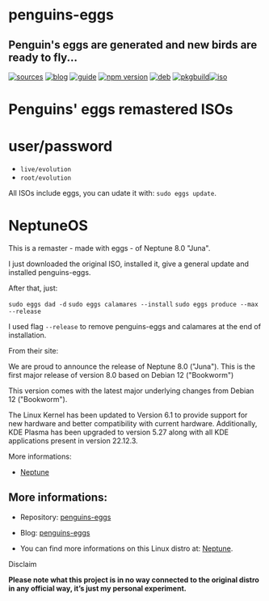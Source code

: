 penguins-eggs
=============

## Penguin&#39;s eggs are generated and new birds are ready to fly...
[![sources](https://img.shields.io/badge/github-sources-cyan)](https://github.com/pieroproietti/penguins-eggs)
[![blog](https://img.shields.io/badge/blog-penguin's%20eggs-cyan)](https://penguins-eggs.net)
[![guide](https://img.shields.io/badge/guide-penguin's%20eggs-cyan)](https://penguins-eggs.net/docs/Tutorial/eggs-users-guide)
[![npm version](https://img.shields.io/npm/v/penguins-eggs.svg)](https://npmjs.org/package/penguins-eggs)
[![deb](https://img.shields.io/badge/deb-packages-blue)](https://sourceforge.net/projects/penguins-eggs/files/DEBS)
[![pkgbuild](https://img.shields.io/badge/pkgbuild-packages-blue)](https://sourceforge.net/projects/penguins-eggs/files/PKGBUILD)[![iso](https://img.shields.io/badge/iso-images-cyan)](https://sourceforge.net/projects/penguins-eggs/files/ISOS)

# Penguins' eggs remastered ISOs

# user/password
* ```live/evolution```
* ```root/evolution```

All ISOs include eggs, you can udate it with: ```sudo eggs update```.

# NeptuneOS

This is a remaster - made with eggs - of Neptune 8.0 "Juna".

I just downloaded the original ISO, installed it, give a general update and installed penguins-eggs.

After that, just:

`sudo eggs dad -d`
`sudo eggs calamares --install`
`sudo eggs produce --max --release`

I used flag `--release` to remove penguins-eggs and calamares at the end of installation.

From their site:

We are proud to announce the release of Neptune 8.0 ("Juna"). This is the first major release of version 8.0 based on Debian 12  ("Bookworm")

This version comes with the latest major underlying changes from Debian 12 ("Bookworm").

The Linux Kernel has been updated to Version 6.1 to provide support for new hardware and better compatibility with current hardware. Additionally, KDE Plasma has been upgraded to version 5.27 along with all KDE applications present in version 22.12.3.

More informations:

* [Neptune](https://neptuneos.com/) 


## More informations:

* Repository: [penguins-eggs](https://github.com/pieroproietti/penguins-eggs)
* Blog: [penguins-eggs](https://penguins-eggs.net)

* You can find more informations on this Linux distro at: [Neptune](https://neptuneos.com/).


Disclaim

__Please note what this project is in no way connected to the original distro in any official way, it’s just my personal experiment.__
